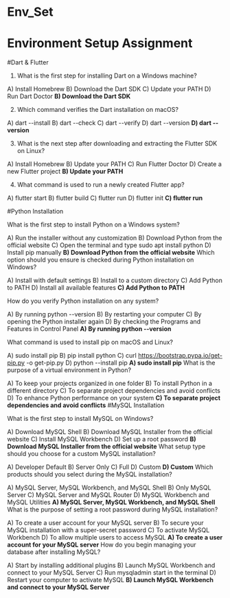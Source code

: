 # Env_Set

# Environment Setup Assignment

#Dart & Flutter

1. What is the first step for installing Dart on a Windows machine?

A) Install Homebrew
B) Download the Dart SDK
C) Update your PATH
D) Run Dart Doctor
**B) Download the Dart SDK**


2. Which command verifies the Dart installation on macOS?

A) dart --install
B) dart --check
C) dart --verify
D) dart --version
**D) dart --version**

3. What is the next step after downloading and extracting the Flutter SDK on Linux?

A) Install Homebrew
B) Update your PATH
C) Run Flutter Doctor
D) Create a new Flutter project
**B) Update your PATH**

4. What command is used to run a newly created Flutter app?

A) flutter start
B) flutter build
C) flutter run
D) flutter init
**C) flutter run**

#Python Installation

What is the first step to install Python on a Windows system?

A) Run the installer without any customization
B) Download Python from the official website
C) Open the terminal and type sudo apt install python
D) Install pip manually
**B) Download Python from the official website**
Which option should you ensure is checked during Python installation on Windows?

A) Install with default settings
B) Install to a custom directory
C) Add Python to PATH
D) Install all available features
**C) Add Python to PATH**

How do you verify Python installation on any system?

A) By running python --version
B) By restarting your computer
C) By opening the Python installer again
D) By checking the Programs and Features in Control Panel
**A) By running python --version**

What command is used to install pip on macOS and Linux?

A) sudo install pip
B) pip install python
C) curl https://bootstrap.pypa.io/get-pip.py -o get-pip.py
D) python --install pip
**A) sudo install pip**
What is the purpose of a virtual environment in Python?

A) To keep your projects organized in one folder
B) To install Python in a different directory
C) To separate project dependencies and avoid conflicts
D) To enhance Python performance on your system
**C) To separate project dependencies and avoid conflicts**
#MySQL Installation

What is the first step to install MySQL on Windows?

A) Download MySQL Shell
B) Download MySQL Installer from the official website
C) Install MySQL Workbench
D) Set up a root password
**B) Download MySQL Installer from the official website**
What setup type should you choose for a custom MySQL installation?

A) Developer Default
B) Server Only
C) Full
D) Custom
**D) Custom**
Which products should you select during the MySQL installation?

A) MySQL Server, MySQL Workbench, and MySQL Shell
B) Only MySQL Server
C) MySQL Server and MySQL Router
D) MySQL Workbench and MySQL Utilities
**A) MySQL Server, MySQL Workbench, and MySQL Shell**
What is the purpose of setting a root password during MySQL installation?

A) To create a user account for your MySQL server
B) To secure your MySQL installation with a super-secret password
C) To activate MySQL Workbench
D) To allow multiple users to access MySQL
**A) To create a user account for your MySQL server**
How do you begin managing your database after installing MySQL?

A) Start by installing additional plugins
B) Launch MySQL Workbench and connect to your MySQL Server
C) Run mysqladmin start in the terminal
D) Restart your computer to activate MySQL
**B) Launch MySQL Workbench and connect to your MySQL Server**
